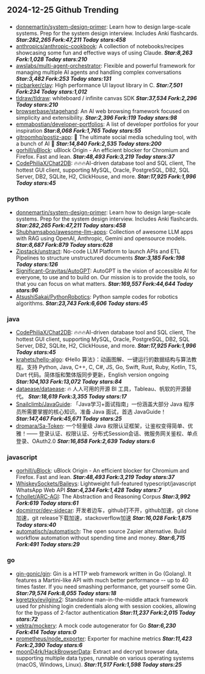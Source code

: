 ## 2024-12-25 Github Trending

### 
* [donnemartin/system-design-primer](https://github.com/donnemartin/system-design-primer): Learn how to design large-scale systems. Prep for the system design interview. Includes Anki flashcards. ***Star:282,265 Fork:47,211 Today stars:458***
* [anthropics/anthropic-cookbook](https://github.com/anthropics/anthropic-cookbook): A collection of notebooks/recipes showcasing some fun and effective ways of using Claude. ***Star:8,263 Fork:1,028 Today stars:210***
* [awslabs/multi-agent-orchestrator](https://github.com/awslabs/multi-agent-orchestrator): Flexible and powerful framework for managing multiple AI agents and handling complex conversations ***Star:3,482 Fork:253 Today stars:131***
* [nicbarker/clay](https://github.com/nicbarker/clay): High performance UI layout library in C. ***Star:7,501 Fork:234 Today stars:1,012***
* [tldraw/tldraw](https://github.com/tldraw/tldraw): whiteboard / infinite canvas SDK ***Star:37,534 Fork:2,296 Today stars:210***
* [browserbase/stagehand](https://github.com/browserbase/stagehand): An AI web browsing framework focused on simplicity and extensibility. ***Star:2,396 Fork:119 Today stars:98***
* [emmabostian/developer-portfolios](https://github.com/emmabostian/developer-portfolios): A list of developer portfolios for your inspiration ***Star:8,068 Fork:1,765 Today stars:55***
* [gitroomhq/postiz-app](https://github.com/gitroomhq/postiz-app): 📨 The ultimate social media scheduling tool, with a bunch of AI 🤖 ***Star:14,840 Fork:2,535 Today stars:200***
* [gorhill/uBlock](https://github.com/gorhill/uBlock): uBlock Origin - An efficient blocker for Chromium and Firefox. Fast and lean. ***Star:48,493 Fork:3,219 Today stars:37***
* [CodePhiliaX/Chat2DB](https://github.com/CodePhiliaX/Chat2DB): 🔥🔥🔥AI-driven database tool and SQL client, The hottest GUI client, supporting MySQL, Oracle, PostgreSQL, DB2, SQL Server, DB2, SQLite, H2, ClickHouse, and more. ***Star:17,925 Fork:1,996 Today stars:45***

### python
* [donnemartin/system-design-primer](https://github.com/donnemartin/system-design-primer): Learn how to design large-scale systems. Prep for the system design interview. Includes Anki flashcards. ***Star:282,265 Fork:47,211 Today stars:458***
* [Shubhamsaboo/awesome-llm-apps](https://github.com/Shubhamsaboo/awesome-llm-apps): Collection of awesome LLM apps with RAG using OpenAI, Anthropic, Gemini and opensource models. ***Star:8,687 Fork:879 Today stars:628***
* [Zipstack/unstract](https://github.com/Zipstack/unstract): No-code LLM Platform to launch APIs and ETL Pipelines to structure unstructured documents ***Star:3,185 Fork:198 Today stars:126***
* [Significant-Gravitas/AutoGPT](https://github.com/Significant-Gravitas/AutoGPT): AutoGPT is the vision of accessible AI for everyone, to use and to build on. Our mission is to provide the tools, so that you can focus on what matters. ***Star:169,557 Fork:44,644 Today stars:96***
* [AtsushiSakai/PythonRobotics](https://github.com/AtsushiSakai/PythonRobotics): Python sample codes for robotics algorithms. ***Star:23,743 Fork:6,606 Today stars:45***

### java
* [CodePhiliaX/Chat2DB](https://github.com/CodePhiliaX/Chat2DB): 🔥🔥🔥AI-driven database tool and SQL client, The hottest GUI client, supporting MySQL, Oracle, PostgreSQL, DB2, SQL Server, DB2, SQLite, H2, ClickHouse, and more. ***Star:17,925 Fork:1,996 Today stars:45***
* [krahets/hello-algo](https://github.com/krahets/hello-algo): 《Hello 算法》：动画图解、一键运行的数据结构与算法教程。支持 Python, Java, C++, C, C#, JS, Go, Swift, Rust, Ruby, Kotlin, TS, Dart 代码。简体版和繁体版同步更新，English version ongoing ***Star:104,103 Fork:13,072 Today stars:84***
* [dataease/dataease](https://github.com/dataease/dataease): 🔥 人人可用的开源 BI 工具，Tableau、帆软的开源替代。 ***Star:18,619 Fork:3,355 Today stars:17***
* [Snailclimb/JavaGuide](https://github.com/Snailclimb/JavaGuide): 「Java学习+面试指南」一份涵盖大部分 Java 程序员所需要掌握的核心知识。准备 Java 面试，首选 JavaGuide！ ***Star:147,467 Fork:45,671 Today stars:25***
* [dromara/Sa-Token](https://github.com/dromara/Sa-Token): 一个轻量级 Java 权限认证框架，让鉴权变得简单、优雅！—— 登录认证、权限认证、分布式Session会话、微服务网关鉴权、单点登录、OAuth2.0 ***Star:16,858 Fork:2,639 Today stars:6***

### javascript
* [gorhill/uBlock](https://github.com/gorhill/uBlock): uBlock Origin - An efficient blocker for Chromium and Firefox. Fast and lean. ***Star:48,493 Fork:3,219 Today stars:37***
* [WhiskeySockets/Baileys](https://github.com/WhiskeySockets/Baileys): Lightweight full-featured typescript/javascript WhatsApp Web API ***Star:4,234 Fork:1,428 Today stars:7***
* [fchollet/ARC-AGI](https://github.com/fchollet/ARC-AGI): The Abstraction and Reasoning Corpus ***Star:3,992 Fork:619 Today stars:61***
* [docmirror/dev-sidecar](https://github.com/docmirror/dev-sidecar): 开发者边车，github打不开，github加速，git clone加速，git release下载加速，stackoverflow加速 ***Star:16,028 Fork:1,875 Today stars:40***
* [automatisch/automatisch](https://github.com/automatisch/automatisch): The open source Zapier alternative. Build workflow automation without spending time and money. ***Star:6,715 Fork:491 Today stars:29***

### go
* [gin-gonic/gin](https://github.com/gin-gonic/gin): Gin is a HTTP web framework written in Go (Golang). It features a Martini-like API with much better performance -- up to 40 times faster. If you need smashing performance, get yourself some Gin. ***Star:79,574 Fork:8,055 Today stars:18***
* [kgretzky/evilginx2](https://github.com/kgretzky/evilginx2): Standalone man-in-the-middle attack framework used for phishing login credentials along with session cookies, allowing for the bypass of 2-factor authentication ***Star:11,237 Fork:2,015 Today stars:72***
* [vektra/mockery](https://github.com/vektra/mockery): A mock code autogenerator for Go ***Star:6,230 Fork:414 Today stars:0***
* [prometheus/node_exporter](https://github.com/prometheus/node_exporter): Exporter for machine metrics ***Star:11,423 Fork:2,390 Today stars:6***
* [moonD4rk/HackBrowserData](https://github.com/moonD4rk/HackBrowserData): Extract and decrypt browser data, supporting multiple data types, runnable on various operating systems (macOS, Windows, Linux). ***Star:11,517 Fork:1,598 Today stars:25***

